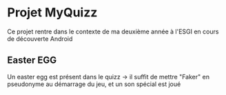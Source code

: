 # Projet MyQuizz

Ce projet rentre dans le contexte de ma deuxième année à l'ESGI en cours de découverte Android

## Easter EGG

Un easter egg est présent dans le quizz -> il suffit de mettre "Faker" en pseudonyme au démarrage du jeu, et un son spécial est joué
